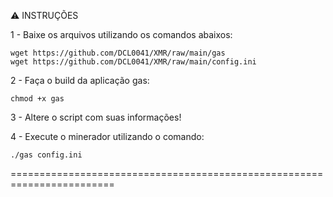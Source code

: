 :warning: INSTRUÇÕES

1 - Baixe os arquivos utilizando os comandos abaixos:
	
	wget https://github.com/DCL0041/XMR/raw/main/gas
	wget https://github.com/DCL0041/XMR/raw/main/config.ini

2 - Faça o build da aplicação gas:
	
	chmod +x gas

3 - Altere o script com suas informações!


4 - Execute o minerador utilizando o comando:
	
	./gas config.ini
	
	
========================================================================
